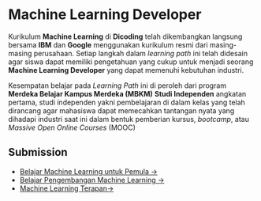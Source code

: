 # Machine Learning Developer

Kurikulum **Machine Learning** di **Dicoding** telah dikembangkan langsung bersama **IBM** dan **Google** menggunakan kurikulum resmi dari masing-masing perusahaan. Setiap langkah dalam _learning path_ ini telah didesain agar siswa dapat memiliki pengetahuan yang cukup untuk menjadi seorang **Machine Learning Developer** yang dapat memenuhi kebutuhan industri.

Kesempatan belajar pada _Learning Path_ ini di peroleh dari program **Merdeka Belajar Kampus Merdeka (MBKM)** **Studi Independen** angkatan pertama, studi independen yakni pembelajaran di dalam kelas yang telah dirancang agar mahasiswa dapat memecahkan tantangan nyata yang dihadapi industri saat ini dalam bentuk pemberian kursus, _bootcamp_, atau _Massive Open Online Courses_ (MOOC)

## Submission
- [Belajar Machine Learning untuk Pemula →](https://github.com/slm17/mbkm-dicoding-machine-learning-developer/tree/main/belajar-machine-learning-untuk-pemula/rock-paper-scissors)
- [Belajar Pengembangan Machine Learning →](https://github.com/slm17/mbkm-dicoding-machine-learning-developer/tree/main/belajar-pengembangan-machine-learning)
- [Machine Learning Terapan→](https://github.com/slm17/mbkm-dicoding-machine-learning-developer/tree/main/machine-learning-terapan)

